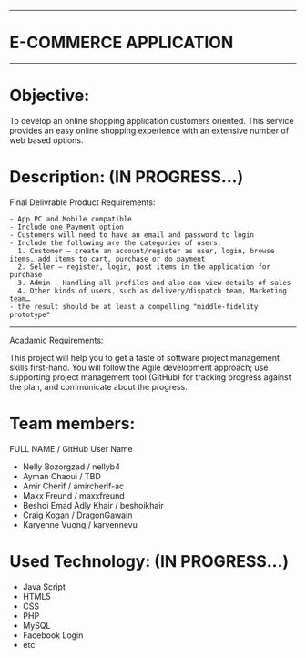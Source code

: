 ---------------------------
# E-COMMERCE APPLICATION
---------------------------

# Objective:
To develop an online shopping application customers oriented. This service provides an easy online shopping experience with an extensive number of web based options.

# Description: (IN PROGRESS...)
Final Delivrable Product Requirements: 

    - App PC and Mobile compatible
    - Include one Payment option
    - Customers will need to have an email and password to login
    - Include the following are the categories of users:
      1. Customer – create an account/register as user, login, browse items, add items to cart, purchase or do payment
      2. Seller – register, login, post items in the application for purchase
      3. Admin – Handling all profiles and also can view details of sales
      4. Other kinds of users, such as delivery/dispatch team, Marketing team…
    - the result should be at least a compelling "middle-fidelity prototype"
----------------------------------------------------------------------------------
Acadamic Requirements: 

This project will help you to get a taste of software project management skills first-hand. You will follow the Agile development approach; use supporting project management tool (GitHub) for tracking progress against the plan, and communicate about the progress.

# Team members:
  FULL NAME / GitHub User Name
- Nelly Bozorgzad / nellyb4 
- Ayman Chaoui / TBD
- Amir Cherif / amircherif-ac
- Maxx Freund / maxxfreund
- Beshoi Emad Adly Khair / beshoikhair
- Craig Kogan / DragonGawain
- Karyenne Vuong / karyennevu

# Used Technology: (IN PROGRESS...)
- Java Script
- HTML5
- CSS
- PHP
- MySQL
- Facebook Login
- etc
